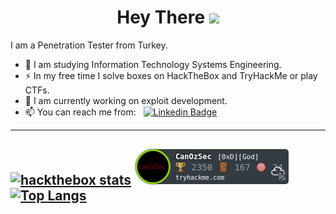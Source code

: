 <p align="center">
<h1 align="center">Hey There <img src="https://media.giphy.com/media/hvRJCLFzcasrR4ia7z/giphy.gif" width="40"></h1>


I am a Penetration Tester from Turkey.

- 🌱 I am studying Information Technology Systems Engineering.
- ⚡ In my free time I solve boxes on HackTheBox and TryHackMe or play CTFs.
- 🔭 I am currently working on exploit development.
- 📫 You can reach me from: &nbsp; [![Linkedin Badge](https://img.shields.io/badge/-CanOzSec-blue?style=flat&logo=Linkedin&logoColor=white)](https://www.linkedin.com/in/CanOzSec)



---


[![hackthebox stats](https://www.hackthebox.com/badge/image/1059085)](https://app.hackthebox.com/users/1059085)
[![tryhackme stats](https://raw.githubusercontent.com/CanOzSec/CanOzSec/master/assets/thm_propic.png)](https://tryhackme.com/p/CanOzSec) <br>
[![Top Langs](https://github-readme-stats.vercel.app/api/top-langs/?username=CanOzSec&layout=compact&theme=vision-friendly-dark)](https://github.com/anuraghazra/github-readme-stats) 
---
